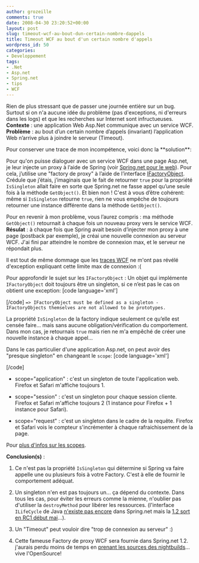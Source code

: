 ```yaml
---
author: grozeille
comments: true
date: 2008-04-30 23:20:52+00:00
layout: post
slug: timeout-wcf-au-bout-dun-certain-nombre-dappels
title: Timeout WCF au bout d'un certain nombre d'appels
wordpress_id: 50
categories:
- Developpement
tags:
- .Net
- Asp.net
- Spring.net
- tips
- WCF
---
```


Rien de plus stressant que de passer une journée entière sur un bug. Surtout si on n'a aucune idée du problème (pas d'exceptions, ni d'erreurs dans les logs) et que les recherches sur Internet sont infructueuses.
**Contexte** : une application Web Asp.Net communique avec un service WCF.
**Problème** : au bout d’un certain nombre d’appels (invariant) l’application Web n’arrive plus à joindre le serveur (Timeout).

<!-- more -->Pour conserver une trace de mon incompétence, voici donc la **solution**:
Pour qu'on puisse dialoguer avec un service WCF dans une page Asp.net, je leur injecte un proxy à l’aide de Spring (voir [Spring.net pour le web](http://www.springframework.net/doc-latest/reference/html/web.html#web-di)). Pour cela, j’utilise une "factory de proxy" à l’aide de l’interface [IFactoryObject](http://www.springframework.net/doc-latest/reference/html/objects.html#d0e4032).
Crédule que j’étais, j’imaginais que le fait de retourner `true` pour la propriété `IsSingleton` allait faire en sorte que Spring.net ne fasse appel qu’une seule fois à la méthode `GetObject()`.
Et bien non ! C'est à vous d’être cohérent: même si `IsSingleton` retourne `true`,  rien ne vous empêche de toujours retourner une instance différente dans la méthode `GetObject()`.

Pour en revenir à mon problème, vous l’aurez compris : ma méthode `GetObject()` retournait à chaque fois un nouveau proxy vers le service WCF.
**Résulat** : à chaque fois que Spring avait besoin d’injecter mon proxy à une page (postback par exemple), je créai une nouvelle connexion au serveur WCF. J'ai fini par atteindre le nombre de connexion max, et le serveur ne répondait plus.

Il est tout de même dommage que les [traces WCF](http://msdn.microsoft.com/en-us/library/ms732023.aspx) ne m'ont pas révélé d'exception expliquant cette limite max de connexion :(

Pour approfondir le sujet sur les `IFactoryObject` :
Un objet qui implémente `IFactoryObject` doit toujours être un singleton, si ce n’est pas le cas on obtient une exception:
[code language='xml']

[/code]
`
=> IFactoryObject must be defined as a singleton - IFactoryObjects themselves are not allowed to be prototypes.
`

La propriété `IsSingleton` de la factory indique seulement ce qu’elle est censée faire... mais sans aucune obligation/vérification du comportement. Dans mon cas, je retournais `true` mais rien ne m'a empêché de créer une nouvelle instance à chaque appel...

Dans le cas particulier d'une application Asp.net, on peut avoir des "presque singleton" en changeant le `scope`:
[code language='xml']

[/code]




  * scope="application" : c'est un singleton de toute l'application web. Firefox et Safari m'affiche toujours 1.


  * scope="session" : c'est un singleton pour chaque session cliente. Firefox et Safari m'affiche toujours 2 (1 instance pour Firefox +  1 instance pour Safari).


  * scope="request" : c'est un singleton dans le cadre de la requête. Firefox et Safari vois le compteur s'incrémenter à chaque rafraichissement de la page.


Pour [plus d'infos sur les scopes](http://www.springframework.net/doc-latest/reference/html/objects.html#d0e2577).

**Conclusion(s)** :




  1. Ce n'est pas la propriété `IsSingleton` qui détermine si Spring va faire appelle une ou plusieurs fois à votre Factory. C'est à elle de fournir le comportement adéquat.


  2. Un singleton n'en est pas toujours un... ça dépend du contexte. Dans tous les cas, pour éviter les erreurs comme la mienne, n'oublier pas d'utiliser la `destroyMethod` pour libérer les ressources. (l'interface `ILifeCycle` de Java [n'existe pas encore](http://jira.springframework.org/browse/SPRNET-753) dans Spring.net  mais la [1.2 sort en RC1 début mai](http://www.springframework.net/roadmap.html)...).


  3. Un "Timeout" peut vouloir dire "trop de connexion au serveur" :)


  4. Cette fameuse Factory de proxy WCF sera fournie dans Spring.net 1.2. j'aurais perdu moins de temps en [prenant les sources des nightbuilds](http://forum.springframework.net/showthread.php?t=2936)... vive l'OpenSource!
